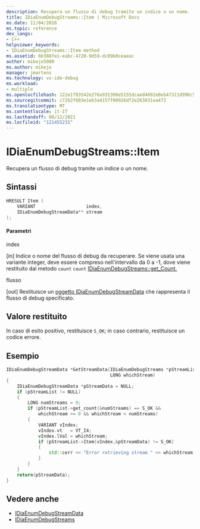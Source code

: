 ```yaml
---
description: Recupera un flusso di debug tramite un indice o un nome.
title: IDiaEnumDebugStreams::Item | Microsoft Docs
ms.date: 11/04/2016
ms.topic: reference
dev_langs:
- C++
helpviewer_keywords:
- IDiaEnumDebugStreams::Item method
ms.assetid: 6b388fe1-eabc-4720-9d59-dc09b0ceaeac
author: mikejo5000
ms.author: mikejo
manager: jmartens
ms.technology: vs-ide-debug
ms.workload:
- multiple
ms.openlocfilehash: 122e1f83542e276a931390e5155dcaed4692e0eb47311d996c59eaebd7a920ee
ms.sourcegitcommit: c72b2f603e1eb3a4157f00926df2e263831ea472
ms.translationtype: MT
ms.contentlocale: it-IT
ms.lasthandoff: 08/12/2021
ms.locfileid: "121455231"
---
```

# <a name="idiaenumdebugstreamsitem"></a>IDiaEnumDebugStreams::Item
Recupera un flusso di debug tramite un indice o un nome.

## <a name="syntax"></a>Sintassi

```C++
HRESULT Item (
    VARIANT                   index,
    IDiaEnumDebugStreamData** stream
);
```

#### <a name="parameters"></a>Parametri
index

[in] Indice o nome del flusso di debug da recuperare. Se viene usata una variante integer, deve essere compreso nell'intervallo da 0 a -1, dove viene restituito dal metodo `count` `count` [IDiaEnumDebugStreams::get_Count.](../../debugger/debug-interface-access/idiaenumdebugstreams-get-count.md)

flusso

[out] Restituisce un [oggetto IDiaEnumDebugStreamData](../../debugger/debug-interface-access/idiaenumdebugstreamdata.md) che rappresenta il flusso di debug specificato.

## <a name="return-value"></a>Valore restituito
In caso di esito positivo, restituisce `S_OK`; in caso contrario, restituisce un codice errore.

## <a name="example"></a>Esempio

```C++
IDiaEnumDebugStreamData *GetStreamData(IDiaEnumDebugStreams *pStreamList,
                                       LONG whichStream)
{
    IDiaEnumDebugStreamData *pStreamData = NULL;
    if (pStreamList != NULL)
    {
        LONG numStreams = 0;
        if (pStreamList->get_count(&numStreams) == S_OK &&
            whichStream >= 0 && whichStream < numStreams)
        {
            VARIANT vIndex;
            vIndex.vt   = VT_I4;
            vIndex.lVal = whichStream;
            if (pStreamList->Item(vIndex,&pStreamData) != S_OK)
            {
                std::cerr << "Error retrieving stream " << whichStream << std::endl;
            }
        }
    }
    return(pStreamData);
}
```

## <a name="see-also"></a>Vedere anche
- [IDiaEnumDebugStreamData](../../debugger/debug-interface-access/idiaenumdebugstreamdata.md)
- [IDiaEnumDebugStreams](../../debugger/debug-interface-access/idiaenumdebugstreams.md)
